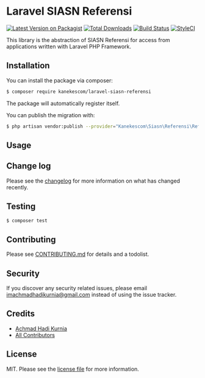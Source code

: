# Laravel SIASN Referensi

[![Latest Version on Packagist][ico-version]][link-packagist]
[![Total Downloads][ico-downloads]][link-downloads]
[![Build Status][ico-travis]][link-travis]
[![StyleCI][ico-styleci]][link-styleci]

This library is the abstraction of SIASN Referensi for access from applications written with Laravel PHP Framework.

## Installation

You can install the package via composer:

``` bash
$ composer require kanekescom/laravel-siasn-referensi
```

The package will automatically register itself.

You can publish the migration with:

``` bash
$ php artisan vendor:publish --provider="Kanekescom\Siasn\Referensi\ReferensiServiceProvider" --tag="migrations"
```

## Usage

## Change log

Please see the [changelog](CHANGELOG.md) for more information on what has changed recently.

## Testing

``` bash
$ composer test
```

## Contributing

Please see [CONTRIBUTING.md](CONTRIBUTING.md) for details and a todolist.

## Security

If you discover any security related issues, please email imachmadhadikurnia@gmail.com instead of using the issue tracker.

## Credits

- [Achmad Hadi Kurnia][link-author]
- [All Contributors][link-contributors]

## License

MIT. Please see the [license file](LICENSE) for more information.

[ico-version]: https://img.shields.io/packagist/v/kanekescom/laravel-siasn-referensi.svg?style=flat-square
[ico-downloads]: https://img.shields.io/packagist/dt/kanekescom/laravel-siasn-referensi.svg?style=flat-square
[ico-travis]: https://img.shields.io/travis/kanekescom/laravel-siasn-referensi/master.svg?style=flat-square
[ico-styleci]: https://styleci.io/repos/12345678/shield

[link-packagist]: https://packagist.org/packages/kanekescom/laravel-siasn-referensi
[link-downloads]: https://packagist.org/packages/kanekescom/laravel-siasn-referensi
[link-travis]: https://travis-ci.org/kanekescom/laravel-siasn-referensi
[link-styleci]: https://styleci.io/repos/12345678
[link-author]: https://github.com/kanekescom
[link-contributors]: ../../contributors
